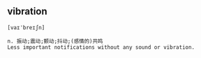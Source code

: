## vibration
```
[vaɪˈbreɪʃn]

n. 振动;震动;颤动;抖动;(感情的)共鸣
Less important notifications without any sound or vibration.
```